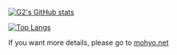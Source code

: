 [![G2's GitHub stats](https://github-readme-stats.vercel.app/api?username=0V&theme=dracula)](https://github.com/anuraghazra/github-readme-stats)

[![Top Langs](https://github-readme-stats.vercel.app/api/top-langs/?username=0V)](https://github.com/anuraghazra/github-readme-stats)


If you want more details, please go to [mohyo.net](https://mohyo.net)
